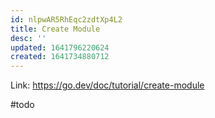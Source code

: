 ```yaml
---
id: nlpwAR5RhEqc2zdtXp4L2
title: Create Module
desc: ''
updated: 1641796220624
created: 1641734880712
---
```


Link: https://go.dev/doc/tutorial/create-module

#todo
